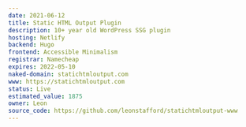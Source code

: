 ```yaml
---
date: 2021-06-12
title: Static HTML Output Plugin
description: 10+ year old WordPress SSG plugin
hosting: Netlify
backend: Hugo
frontend: Accessible Minimalism
registrar: Namecheap
expires: 2022-05-10 
naked-domain: statichtmloutput.com
www: https://statichtmloutput.com
status: Live
estimated_value: 1875
owner: Leon
source_code: https://github.com/leonstafford/statichtmloutput-www
---
```




